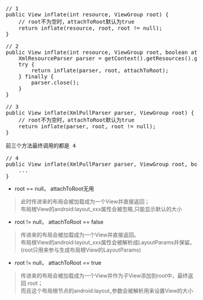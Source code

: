 




















<pre>

// 1
public View inflate(int resource, ViewGroup root) {
    // root不为空时，attachToRoot默认为true
    return inflate(resource, root, root != null);
}

// 2
public View inflate(int resource, ViewGroup root, boolean attachToRoot) {
    XmlResourceParser parser = getContext().getResources().getLayout(resource);
    try {
        return inflate(parser, root, attachToRoot);
    } finally {
        parser.close();
    }
}

// 3
public View inflate(XmlPullParser parser, ViewGroup root) {
    // root不为空时，attachToRoot默认为true
    return inflate(parser, root, root != null);
}

前三个方法最终调用的都是 4

// 4
public View inflate(XmlPullParser parser, ViewGroup root, boolean attachToRoot) {
    ...
}
</pre>

* root == null， attachToRoot无用
> 此时传进来的布局会被加载成为一个View并直接返回；  
> 布局根View的android:layout_xxx属性会被忽略,只能显示默认的大小

* root != null， attachToRoot == false
> 传进来的布局会被加载成为一个View并直接返回。  
> 布局根View的android:layout_xxx属性会被解析成LayoutParams并保留。  
> (root只用来参与生成布局根View的LayoutParams)

* root != null， attachToRoot == true
> 传进来的布局会被加载成为一个View并作为子View添加到root中，最终返回
root；  
> 而且这个布局根节点的android:layout_参数会被解析用来设置View的大小




